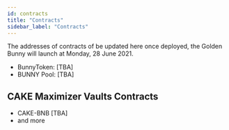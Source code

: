 ```yaml
---
id: contracts
title: "Contracts"
sidebar_label: "Contracts"
---
```


The addresses of contracts of be updated here once deployed, the Golden Bunny will launch at Monday, 28 June 2021.

- BunnyToken: [TBA]
- BUNNY Pool: [TBA]

## CAKE Maximizer Vaults Contracts

- CAKE-BNB [TBA]
- and more